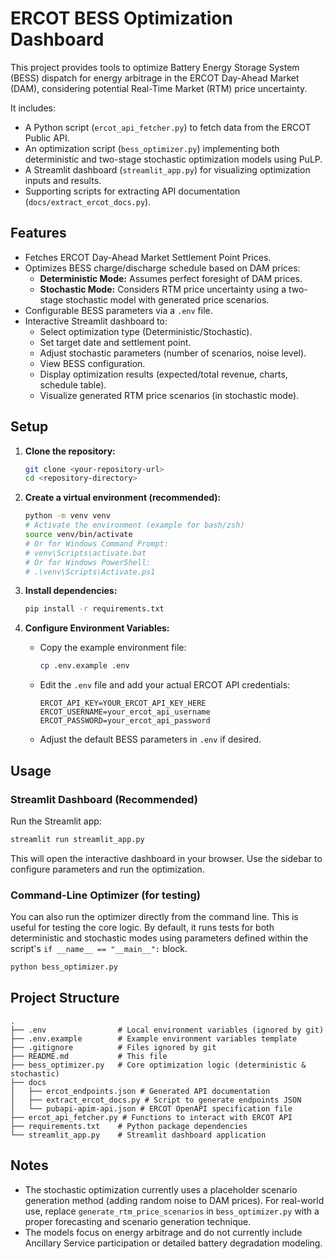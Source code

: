 # ERCOT BESS Optimization Dashboard

This project provides tools to optimize Battery Energy Storage System (BESS) dispatch for energy arbitrage in the ERCOT Day-Ahead Market (DAM), considering potential Real-Time Market (RTM) price uncertainty.

It includes:
- A Python script (`ercot_api_fetcher.py`) to fetch data from the ERCOT Public API.
- An optimization script (`bess_optimizer.py`) implementing both deterministic and two-stage stochastic optimization models using PuLP.
- A Streamlit dashboard (`streamlit_app.py`) for visualizing optimization inputs and results.
- Supporting scripts for extracting API documentation (`docs/extract_ercot_docs.py`).

## Features

- Fetches ERCOT Day-Ahead Market Settlement Point Prices.
- Optimizes BESS charge/discharge schedule based on DAM prices:
    - **Deterministic Mode:** Assumes perfect foresight of DAM prices.
    - **Stochastic Mode:** Considers RTM price uncertainty using a two-stage stochastic model with generated price scenarios.
- Configurable BESS parameters via a `.env` file.
- Interactive Streamlit dashboard to:
    - Select optimization type (Deterministic/Stochastic).
    - Set target date and settlement point.
    - Adjust stochastic parameters (number of scenarios, noise level).
    - View BESS configuration.
    - Display optimization results (expected/total revenue, charts, schedule table).
    - Visualize generated RTM price scenarios (in stochastic mode).

## Setup

1.  **Clone the repository:**
    ```bash
    git clone <your-repository-url>
    cd <repository-directory>
    ```

2.  **Create a virtual environment (recommended):**
    ```bash
    python -m venv venv
    # Activate the environment (example for bash/zsh)
    source venv/bin/activate
    # Or for Windows Command Prompt:
    # venv\Scripts\activate.bat
    # Or for Windows PowerShell:
    # .\venv\Scripts\Activate.ps1 
    ```

3.  **Install dependencies:**
    ```bash
    pip install -r requirements.txt
    ```

4.  **Configure Environment Variables:**
    *   Copy the example environment file:
        ```bash
        cp .env.example .env
        ```
    *   Edit the `.env` file and add your actual ERCOT API credentials:
        ```
        ERCOT_API_KEY=YOUR_ERCOT_API_KEY_HERE
        ERCOT_USERNAME=your_ercot_api_username
        ERCOT_PASSWORD=your_ercot_api_password
        ```
    *   Adjust the default BESS parameters in `.env` if desired.

## Usage

### Streamlit Dashboard (Recommended)

Run the Streamlit app:

```bash
streamlit run streamlit_app.py
```

This will open the interactive dashboard in your browser. Use the sidebar to configure parameters and run the optimization.

### Command-Line Optimizer (for testing)

You can also run the optimizer directly from the command line. This is useful for testing the core logic. By default, it runs tests for both deterministic and stochastic modes using parameters defined within the script's `if __name__ == "__main__":` block.

```bash
python bess_optimizer.py
```

## Project Structure

```
.
├── .env                # Local environment variables (ignored by git)
├── .env.example        # Example environment variables template
├── .gitignore          # Files ignored by git
├── README.md           # This file
├── bess_optimizer.py   # Core optimization logic (deterministic & stochastic)
├── docs
│   ├── ercot_endpoints.json # Generated API documentation
│   ├── extract_ercot_docs.py # Script to generate endpoints JSON
│   └── pubapi-apim-api.json # ERCOT OpenAPI specification file
├── ercot_api_fetcher.py # Functions to interact with ERCOT API
├── requirements.txt    # Python package dependencies
└── streamlit_app.py    # Streamlit dashboard application
```

## Notes

- The stochastic optimization currently uses a placeholder scenario generation method (adding random noise to DAM prices). For real-world use, replace `generate_rtm_price_scenarios` in `bess_optimizer.py` with a proper forecasting and scenario generation technique.
- The models focus on energy arbitrage and do not currently include Ancillary Service participation or detailed battery degradation modeling. 